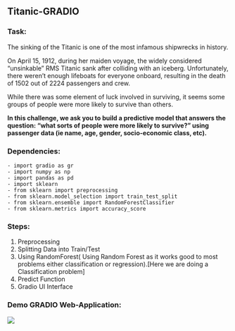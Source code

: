 ## Titanic-GRADIO

### Task:
The sinking of the Titanic is one of the most infamous shipwrecks in history.

On April 15, 1912, during her maiden voyage, the widely considered “unsinkable” RMS Titanic sank after colliding with an iceberg. Unfortunately, there weren’t enough lifeboats for everyone onboard, resulting in the death of 1502 out of 2224 passengers and crew.

While there was some element of luck involved in surviving, it seems some groups of people were more likely to survive than others.

**In this challenge, we ask you to build a predictive model that answers the question: “what sorts of people were more likely to survive?” using passenger data (ie name, age, gender, socio-economic class, etc).**

### Dependencies:
```
- import gradio as gr
- import numpy as np
- import pandas as pd
- import sklearn 
- from sklearn import preprocessing
- from sklearn.model_selection import train_test_split
- from sklearn.ensemble import RandomForestClassifier
- from sklearn.metrics import accuracy_score
```

### Steps:

1. Preprocessing
2. Splitting Data into Train/Test
3. Using RandomForest( Using Random Forest as it works good to most problems either classification or regression).[Here we are doing a Classification problem]
4. Predict Function
5. Gradio UI Interface

### Demo GRADIO Web-Application:
<img src="screenrecording.gif">
